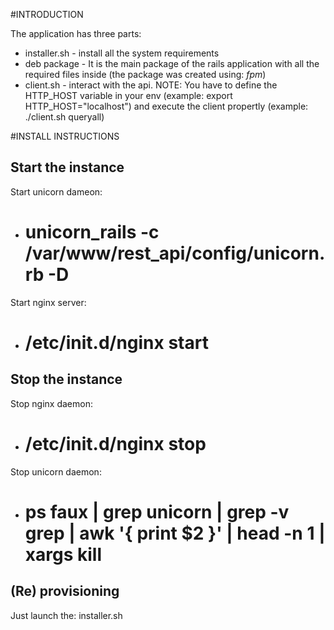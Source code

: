 #INTRODUCTION

The application has three parts:
* installer.sh - install all the system requirements 
* deb package - It is the main package of the rails application with all the required files inside (the package was created using: *fpm*)
* client.sh - interact with the api. NOTE: You have to define the HTTP_HOST variable in your env (example: export HTTP_HOST="localhost") and execute the client propertly (example: ./client.sh queryall)


#INSTALL INSTRUCTIONS

## Start the instance
Start unicorn dameon: 
* # unicorn_rails -c /var/www/rest_api/config/unicorn.rb -D
Start nginx server:
* # /etc/init.d/nginx start

## Stop the instance
Stop nginx daemon:
* # /etc/init.d/nginx stop
Stop unicorn daemon:
* # ps faux | grep unicorn | grep -v grep | awk '{ print $2 }' | head -n 1 | xargs kill


## (Re) provisioning
Just launch the: installer.sh 

